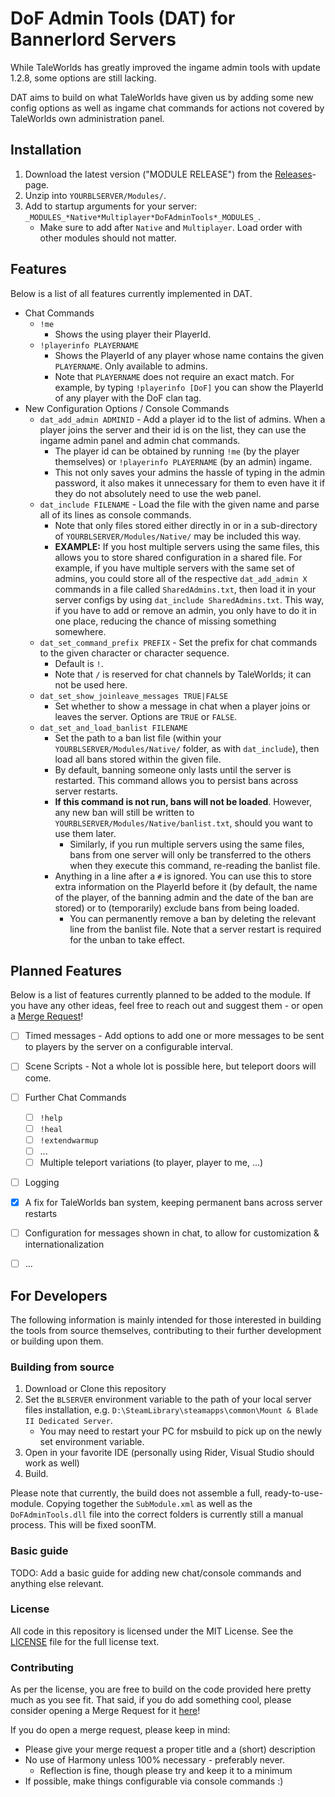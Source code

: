 # DoF Admin Tools (DAT) for Bannerlord Servers

While TaleWorlds has greatly improved the ingame admin tools with update 1.2.8, some options are still lacking. 

DAT aims to build on what TaleWorlds have given us by adding some new config options as well as ingame chat commands for actions not covered by TaleWorlds own administration panel.

## Installation
1. Download the latest version ("MODULE RELEASE") from the [Releases](https://gitlab.com/Krex/dofadmintools/-/releases)-page.
2. Unzip into `YOURBLSERVER/Modules/`.
3. Add to startup arguments for your server: `_MODULES_*Native*Multiplayer*DoFAdminTools*_MODULES_`.
    - Make sure to add after `Native` and `Multiplayer`. Load order with other modules should not matter.

## Features

Below is a list of all features currently implemented in DAT.

- Chat Commands
  - `!me`
    - Shows the using player their PlayerId.
  - `!playerinfo PLAYERNAME`
    - Shows the PlayerId of any player whose name contains the given `PLAYERNAME`. Only available to admins.
    - Note that `PLAYERNAME` does not require an exact match. For example, by typing `!playerinfo [DoF]` you can show the PlayerId of any player with the DoF clan tag.
- New Configuration Options / Console Commands
  - `dat_add_admin ADMINID` - Add a player id to the list of admins. When a player joins the server and their id is on the list, they can use the ingame admin panel and admin chat commands.
    - The player id can be obtained by running `!me` (by the player themselves) or `!playerinfo PLAYERNAME` (by an admin) ingame.
    - This not only saves your admins the hassle of typing in the admin password, it also makes it unnecessary for them to even have it if they do not absolutely need to use the web panel.
  - `dat_include FILENAME` - Load the file with the given name and parse all of its lines as console commands.
    - Note that only files stored either directly in or in a sub-directory of `YOURBLSERVER/Modules/Native/` may be included this way.
    - **EXAMPLE:** If you host multiple servers using the same files, this allows you to store shared configuration in a shared file. For example, if you have multiple servers with the same set of admins, you could store all of the respective `dat_add_admin X` commands in a file called `SharedAdmins.txt`, then load it in your server configs by using `dat_include SharedAdmins.txt`. This way, if you have to add or remove an admin, you only have to do it in one place, reducing the chance of missing something somewhere.
  - `dat_set_command_prefix PREFIX` - Set the prefix for chat commands to the given character or character sequence. 
    - Default is `!`.
    - Note that `/` is reserved for chat channels by TaleWorlds; it can not be used here.
  - `dat_set_show_joinleave_messages TRUE|FALSE`
    - Set whether to show a message in chat when a player joins or leaves the server. Options are `TRUE` or `FALSE`.
  - `dat_set_and_load_banlist FILENAME`
    - Set the path to a ban list file (within your `YOURBLSERVER/Modules/Native/` folder, as with `dat_include`), then load all bans stored within the given file.
    - By default, banning someone only lasts until the server is restarted. This command allows you to persist bans across server restarts.
    - **If this command is not run, bans will not be loaded**. However, any new ban will still be written to `YOURBLSERVER/Modules/Native/banlist.txt`, should you want to use them later.
      - Similarly, if you run multiple servers using the same files, bans from one server will only be transferred to the others when they execute this command, re-reading the banlist file.
    - Anything in a line after a `#` is ignored. You can use this to store extra information on the PlayerId before it (by default, the name of the player, of the banning admin and the date of the ban are stored) or to (temporarily) exclude bans from being loaded. 
      - You can permanently remove a ban by deleting the relevant line from the banlist file. Note that a server restart is required for the unban to take effect.

## Planned Features

Below is a list of features currently planned to be added to the module. If you have any other ideas, feel free to reach out and suggest them - or open a [Merge Request](https://gitlab.com/Krex/dofadmintools/-/merge_requests)!

- [ ] Timed messages - Add options to add one or more messages to be sent to players by the server on a configurable interval. 
- [ ] Scene Scripts - Not a whole lot is possible here, but teleport doors will come.
- [ ] Further Chat Commands
  - [ ] `!help`
  - [ ] `!heal`
  - [ ] `!extendwarmup`
  - [ ] ...
  - [ ] Multiple teleport variations (to player, player to me, ...)
- [ ] Logging
- [X] A fix for TaleWorlds ban system, keeping permanent bans across server restarts
- [ ] Configuration for messages shown in chat, to allow for customization & internationalization
- [ ] ...


## For Developers
The following information is mainly intended for those interested in building the tools from source themselves, contributing to their further development or building upon them.

### Building from source
1. Download or Clone this repository
2. Set the `BLSERVER` environment variable to the path of your local server files installation, e.g. `D:\SteamLibrary\steamapps\common\Mount & Blade II Dedicated Server`.
   - You may need to restart your PC for msbuild to pick up on the newly set environment variable.
3. Open in your favorite IDE (personally using Rider, Visual Studio should work as well)
4. Build.

Please note that currently, the build does not assemble a full, ready-to-use-module. Copying together the `SubModule.xml` as well as the `DoFAdminTools.dll` file into the correct folders is currently still a manual process. This will be fixed soonTM.

### Basic guide
TODO: Add a basic guide for adding new chat/console commands and anything else relevant.

### License
All code in this repository is licensed under the MIT License. See the [LICENSE](https://gitlab.com/Krex/dofadmintools/-/blob/master/LICENSE) file for the full license text.

### Contributing
As per the license, you are free to build on the code provided here pretty much as you see fit. That said, if you do add something cool, please consider opening a Merge Request for it [here](https://gitlab.com/Krex/dofadmintools/-/merge_requests)!

If you do open a merge request, please keep in mind:
- Please give your merge request a proper title and a (short) description
- No use of Harmony unless 100% necessary - preferably never. 
  - Reflection is fine, though please try and keep it to a minimum
- If possible, make things configurable via console commands :)